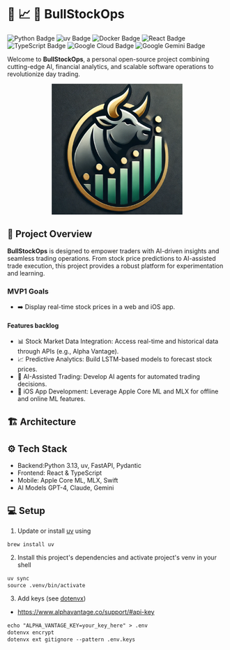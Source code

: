 # 🐂 📈 🔁 BullStockOps
![Python Badge](https://img.shields.io/badge/Python-3776AB?logo=python&logoColor=fff&style=for-the-badge)
![uv Badge](https://img.shields.io/badge/uv-DE5FE9?logo=uv&logoColor=fff&style=for-the-badge)
![Docker Badge](https://img.shields.io/badge/Docker-2496ED?logo=docker&logoColor=fff&style=for-the-badge)
![React Badge](https://img.shields.io/badge/React-61DAFB?logo=react&logoColor=000&style=for-the-badge)
![TypeScript Badge](https://img.shields.io/badge/TypeScript-3178C6?logo=typescript&logoColor=fff&style=for-the-badge)
![Google Cloud Badge](https://img.shields.io/badge/Google%20Cloud-4285F4?logo=googlecloud&logoColor=fff&style=for-the-badge)
![Google Gemini Badge](https://img.shields.io/badge/Google%20Gemini-8E75B2?logo=googlegemini&logoColor=fff&style=for-the-badge)

Welcome to **BullStockOps**, a personal open-source project combining cutting-edge AI, financial analytics, and scalable software operations to revolutionize day trading.
<p align="center">
<img src="docs/bsops.png" width=300>
</p>

## 👀 Project Overview

**BullStockOps** is designed to empower traders with AI-driven insights and seamless trading operations. From stock price predictions to AI-assisted trade execution, this project provides a robust platform for experimentation and learning.

### MVP1 Goals
- ➡️ Display real-time stock prices in a web and iOS app.

#### Features backlog
- 📊 Stock Market Data Integration: Access real-time and historical data through APIs (e.g., Alpha Vantage).
- 📈 Predictive Analytics: Build LSTM-based models to forecast stock prices.
- 🤖 AI-Assisted Trading: Develop AI agents for automated trading decisions.
- 📱 iOS App Development: Leverage Apple Core ML and MLX for offline and online ML features.

## 🏗️ Architecture

## ⚙️ Tech Stack
- Backend:Python 3.13, uv, FastAPI, Pydantic
- Frontend:	React & TypeScript
- Mobile: Apple Core ML, MLX, Swift
- AI Models	GPT-4, Claude, Gemini

## 💻 Setup
1. Update or install [uv](https://docs.astral.sh/uv/) using
```shell
brew install uv
```
2. Install this project's dependencies and activate project's venv in your shell
```shell
uv sync
source .venv/bin/activate
```
3. Add keys (see [dotenvx](https://dotenvx.com/docs/quickstart))
- https://www.alphavantage.co/support/#api-key
```shell
echo "ALPHA_VANTAGE_KEY=your_key_here" > .env
dotenvx encrypt
dotenvx ext gitignore --pattern .env.keys
```
